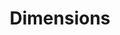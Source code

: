 ---
bigquery: https://console.cloud.google.com/bigquery?p=covid-19-dimensions-ai&page=table&d=data&t=publications
contributors: Digital Science, https://www.digital-science.com/
cost: Free for personal, non-commercial use.
description: Dimensions contains more than 100 million publications, ranging from
  articles published in scholarly journals, books and book chapters, to preprints
  and conference proceedings. All publications are contextualized with linked data
  sets, funding, publications, patents, clinical trials, and policy documents. You
  can also view associated categories, funders, institutions, and researcher profiles.
documentation: https://docs.dimensions.ai/bigquery/index.html
last_edit: Mon, 04 Apr 2022 19:04:00 GMT
location: https://www.dimensions.ai/products/free/
maintained_by: Digital Science, https://www.digital-science.com/
schema_fields: '[''current_assignee'', ''citations'', ''funding_aud'', ''research_org_state_names'',
  ''cpc'', ''interventions'', ''active_years'', ''description'', ''acknowledgements'',
  ''created_date'', ''priority_date'', ''foa_number'', ''type'', ''resulting_publication_doi'',
  ''repository_name'', ''external_ids'', ''funding_amount'', ''date_imported_gbq'',
  ''funding_cad'', ''associated_publication_doi'', ''family_id'', ''date_normal'',
  ''funding_currency'', ''research_orgs'', ''publication_ids'', ''granted_year'',
  ''concepts'', ''kind'', ''funding_usd'', ''publication_year'', ''publication_date'',
  ''aliases'', ''research_org_city_names'', ''open_access_categories'', ''research_org_countries'',
  ''book_series_title'', ''category_hrcs_hc'', ''jurisdiction'', ''original_assignee_orgs'',
  ''patent_ids'', ''funding_gbp'', ''acronyms'', ''legal_events'', ''grant_number'',
  ''types'', ''mesh_terms'', ''funding_chf'', ''eisbn'', ''inventor_names'', ''pmid'',
  ''original_assignee'', ''funder_org_state_codes'', ''date_online'', ''research_org_cities'',
  ''funder_org_acronyms'', ''issue'', ''book_title'', ''editors'', ''links'', ''original_title'',
  ''linkout'', ''category_hrcs_rac'', ''repository_url'', ''title'', ''expiration_year'',
  ''filing_year'', ''category_rcdc'', ''funder_org_cities'', ''citations_count'',
  ''parent_id'', ''license'', ''altmetrics'', ''clinical_trial_ids'', ''start_year'',
  ''supporting_grant_ids'', ''filing_status'', ''funding_eur'', ''doi'', ''research_org_country_names'',
  ''family_count'', ''application_number'', ''categories'', ''mesh_headings'', ''brief_title'',
  ''associated_publication_arxiv_id'', ''address'', ''proceedings_title'', ''category_uoa'',
  ''current_assignee_countries'', ''cited_by_ids'', ''abstract'', ''category_icrp_cso'',
  ''pmcid'', ''ipcr'', ''citation_string'', ''subtitles'', ''metrics'', ''funder_org'',
  ''funding_cny'', ''end_year'', ''original_abstract'', ''reference_ids'', ''associated_publication_id'',
  ''name'', ''acronym'', ''pages'', ''funder_org_countries'', ''filing_date'', ''family_members_ids'',
  ''start_date'', ''conference'', ''year'', ''registry'', ''date_print'', ''authors'',
  ''research_org_state_codes'', ''funder_orgs'', ''embargo_date'', ''language'', ''category_icrp_ct'',
  ''organisation_details'', ''investigators'', ''open_access_categories_v2'', ''phase'',
  ''relationships'', ''established'', ''funding_nzd'', ''associated_grant_ids'', ''date_inserted'',
  ''gender'', ''granted_date'', ''labels'', ''source_id'', ''category_for'', ''publisher'',
  ''category_hra'', ''expiration_date'', ''funding_details'', ''assignee_countries'',
  ''volume'', ''arxiv_id'', ''priority_year'', ''end_date'', ''date_modified'', ''resulting_publication_ids'',
  ''original_assignee_countries'', ''category_sdg'', ''researcher_ids'', ''wikipedia_url'',
  ''category_bra'', ''status'', ''assignee_orgs'', ''journal'', ''date'', ''funder_countries'',
  ''current_assignee_orgs'', ''associated_publication_pmid'', ''id'', ''legal_status'',
  ''repository_id'', ''journal_lists'', ''conditions'', ''funding_jpy'', ''email_address'',
  ''isbn'']'
shortname: dimensions
tags:
- scholarly literature
- patents
- funding
- clinical trials
- academic profiles
terms_of_use: 'Use of both the Dimensions COVID-19 dataset and full Dimensions dataset
  are subject to the Dimensions Terms of use: https://www.dimensions.ai/policies-terms-legal '
title: Dimensions
uuid: dcff88bd-fe6b-4fdb-8159-809bf9d7bc1c
---